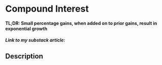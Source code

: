 # Compound Interest
#### TL;DR: Small percentage gains, when added on to prior gains, result in exponential growth

##### Link to my substack article: 

## Description
